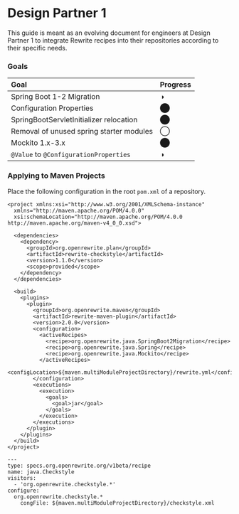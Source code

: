 # Design Partner 1

This guide is meant as an evolving document for engineers at Design Partner 1 to integrate Rewrite recipes into their repositories according to their specific needs.

### Goals

| Goal | Progress |
| :--- | :--- |
| Spring Boot 1-2 Migration | ◑ |
|          Configuration Properties | ⬤ |
|          SpringBootServletInitializer relocation | ⬤ |
|          Removal of unused spring starter modules | ◯ |
|          Mockito 1.x-3.x | ⬤ |
|          `@Value` to `@ConfigurationProperties` | ◑ |

### Applying to Maven Projects

Place the following configuration in the root `pom.xml` of a repository.

```markup
<project xmlns:xsi="http://www.w3.org/2001/XMLSchema-instance"
  xmlns="http://maven.apache.org/POM/4.0.0"
  xsi:schemaLocation="http://maven.apache.org/POM/4.0.0 http://maven.apache.org/maven-v4_0_0.xsd">
    
  <dependencies>
    <dependency>
      <groupId>org.openrewrite.plan</groupId>
      <artifactId>rewrite-checkstyle</artifactId>
      <version>1.1.0</version>
      <scope>provided</scope>
    </dependency>
  </dependencies>
    
  <build>
    <plugins>
      <plugin>
        <groupId>org.openrewrite.maven</groupId>
        <artifactId>rewrite-maven-plugin</artifactId>
        <version>2.0.0</version>
        <configuration>
          <activeRecipes>
            <recipe>org.openrewrite.java.SpringBoot2Migration</recipe>
            <recipe>org.openrewrite.java.Spring</recipe>
            <recipe>org.openrewrite.java.Mockito</recipe>
          </activeRecipes>
          <configLocation>${maven.multiModuleProjectDirectory}/rewrite.yml</configLocation>
        </configuration>
        <executions>
          <execution>
            <goals>
              <goal>jar</goal>
            </goals>
          </execution>
        </executions>
      </plugin>
    </plugins>
  </build>
</project>
```



```text
---
type: specs.org.openrewrite.org/v1beta/recipe
name: java.Checkstyle 
visitors:
  - 'org.openrewrite.checkstyle.*'
configure:
  org.openrewrite.checkstyle.*
    congFile: ${maven.multiModuleProjectDirectory}/checkstyle.xml
```

